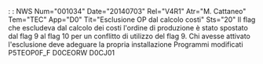  :  : NWS Num="001034" Date="20140703" Rel="V4R1" Atr="M. Cattaneo" Tem="TEC" App="D0" Tit="Esclusione OP dal calcolo costi" Sts="20"
Il flag che escludeva dal calcolo dei costi l'ordine di produzione è stato spostato dal flag 9 al flag 10 per un conflitto di utilizzo del flag 9.
Chi avesse attivato l'esclusione deve adeguare la propria installazione 
Programmi modificati
P5TEOP0F_F
D0CEORW
D0CJ01
